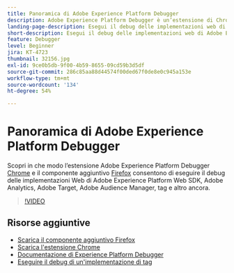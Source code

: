 ```yaml
---
title: Panoramica di Adobe Experience Platform Debugger
description: Adobe Experience Platform Debugger è un’estensione di Chrome e un componente aggiuntivo di Firefox che consente di eseguire il debug delle implementazioni web di Adobe Experience Platform Web SDK, Adobe Analytics, Adobe Target, Adobe Audience Manager, tag e altro ancora.
landing-page-description: Esegui il debug delle implementazioni web di Adobe Experience Platform Web SDK e delle applicazioni Experience Cloud.
short-description: Esegui il debug delle implementazioni web di Adobe Experience Platform Web SDK e delle applicazioni Experience Cloud.
feature: Debugger
level: Beginner
jira: KT-4723
thumbnail: 32156.jpg
exl-id: 9ce0b5db-9f00-4b59-8655-09cd59b3d5df
source-git-commit: 286c85aa88d44574f00ded67f0de8e0c945a153e
workflow-type: tm+mt
source-wordcount: '134'
ht-degree: 54%

---
```


# Panoramica di Adobe Experience Platform Debugger

Scopri in che modo l’estensione Adobe Experience Platform Debugger [Chrome](https://chrome.google.com/webstore/detail/adobe-experience-platform/bfnnokhpnncpkdmbokanobigaccjkpob) e il componente aggiuntivo [Firefox](https://addons.mozilla.org/it/firefox/addon/adobe-experience-platform-dbg/) consentono di eseguire il debug delle implementazioni Web di Adobe Experience Platform Web SDK, Adobe Analytics, Adobe Target, Adobe Audience Manager, tag e altro ancora.

>[!VIDEO](https://video.tv.adobe.com/v/32156?learn=on&enablevpops)

## Risorse aggiuntive

* [Scarica il componente aggiuntivo Firefox](https://addons.mozilla.org/it/firefox/addon/adobe-experience-platform-dbg/)
* [Scarica l&#39;estensione Chrome](https://chrome.google.com/webstore/detail/adobe-experience-platform/bfnnokhpnncpkdmbokanobigaccjkpob)
* [Documentazione di Experience Platform Debugger](https://experienceleague.adobe.com/docs/debugger/using-v2/experience-cloud-debugger.html?lang=it)
* [Eseguire il debug di un&#39;implementazione di tag](https://experienceleague.adobe.com/docs/experience-manager-learn/sites/integrations/experience-platform-launch/debug-launch-implementation.html?lang=it)
